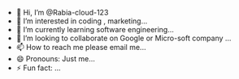 - 👋 Hi, I’m @Rabia-cloud-123
- 👀 I’m interested in coding , marketing...
- 🌱 I’m currently learning software engineering...
- 💞️ I’m looking to collaborate on Google or Micro-soft company  ...
- 📫 How to reach me please email me...
- 😄 Pronouns: Just me...
- ⚡ Fun fact: ...

<!---
Rabia-cloud-123/Rabia-cloud-123 is a ✨ special ✨ repository because its `README.md` (this file) appears on your GitHub profile.
You can click the Preview link to take a look at your changes.
--->
